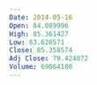 ```yaml
---
Date: 2014-05-16
Open: 84.089996
High: 85.361427
Low: 83.628571
Close: 85.358574
Adj Close: 79.424072
Volume: 69064100
---
```

